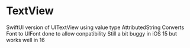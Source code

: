 # TextView

SwiftUI version of UITextView using value type AttributedString
Converts Font to UIFont done to allow conpatibility
Still a bit buggy in iOS 15 but works well in 16
